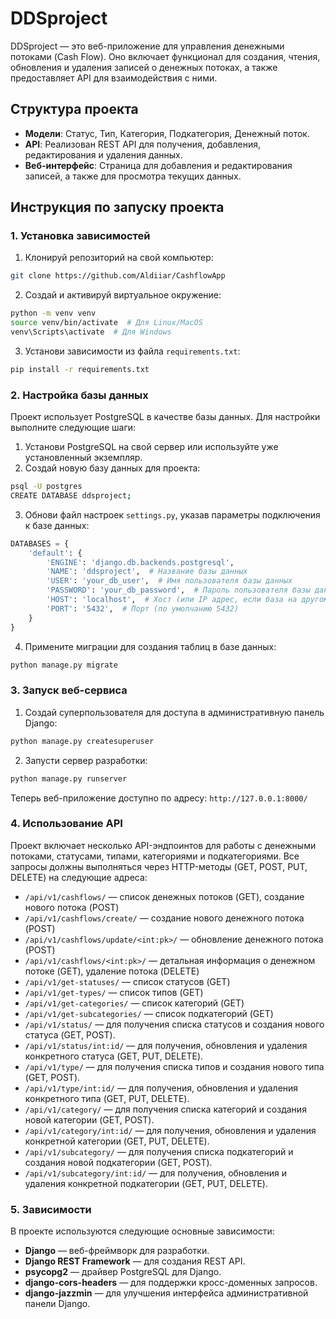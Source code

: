 # DDSproject

DDSproject — это веб-приложение для управления денежными потоками (Cash Flow). Оно включает функционал для создания, чтения, обновления и удаления записей о денежных потоках, а также предоставляет API для взаимодействия с ними.

## Структура проекта

- **Модели**: Статус, Тип, Категория, Подкатегория, Денежный поток.
- **API**: Реализован REST API для получения, добавления, редактирования и удаления данных.
- **Веб-интерфейс**: Страница для добавления и редактирования записей, а также для просмотра текущих данных.

## Инструкция по запуску проекта

### 1. Установка зависимостей

1. Клонируй репозиторий на свой компьютер:

```bash
git clone https://github.com/Aldiiar/CashflowApp
```

2. Создай и активируй виртуальное окружение:

```bash
python -m venv venv
source venv/bin/activate  # Для Linux/MacOS
venv\Scripts\activate  # Для Windows
```

3. Установи зависимости из файла `requirements.txt`:

```bash
pip install -r requirements.txt
```

### 2. Настройка базы данных

Проект использует PostgreSQL в качестве базы данных. Для настройки выполните следующие шаги:

1. Установи PostgreSQL на свой сервер или используйте уже установленный экземпляр.
2. Создай новую базу данных для проекта:

```bash
psql -U postgres
CREATE DATABASE ddsproject;
```

3. Обнови файл настроек `settings.py`, указав параметры подключения к базе данных:

```python
DATABASES = {
    'default': {
        'ENGINE': 'django.db.backends.postgresql',
        'NAME': 'ddsproject',  # Название базы данных
        'USER': 'your_db_user',  # Имя пользователя базы данных
        'PASSWORD': 'your_db_password',  # Пароль пользователя базы данных
        'HOST': 'localhost',  # Хост (или IP адрес, если база на другом сервере)
        'PORT': '5432',  # Порт (по умолчанию 5432)
    }
}
```

4. Примените миграции для создания таблиц в базе данных:

```bash
python manage.py migrate
```

### 3. Запуск веб-сервиса

1. Создай суперпользователя для доступа в административную панель Django:

```bash
python manage.py createsuperuser
```

2. Запусти сервер разработки:

```bash
python manage.py runserver
```

Теперь веб-приложение доступно по адресу: `http://127.0.0.1:8000/`

### 4. Использование API

Проект включает несколько API-эндпоинтов для работы с денежными потоками, статусами, типами, категориями и подкатегориями. Все запросы должны выполняться через HTTP-методы (GET, POST, PUT, DELETE) на следующие адреса:

- `/api/v1/cashflows/` — список денежных потоков (GET), создание нового потока (POST)
- `/api/v1/cashflows/create/` — создание нового денежного потока (POST)
- `/api/v1/cashflows/update/<int:pk>/` — обновление денежного потока (POST)
- `/api/v1/cashflows/<int:pk>/` — детальная информация о денежном потоке (GET), удаление потока (DELETE)
- `/api/v1/get-statuses/` — список статусов (GET)
- `/api/v1/get-types/` — список типов (GET)
- `/api/v1/get-categories/` — список категорий (GET)
- `/api/v1/get-subcategories/` — список подкатегорий (GET)
- `/api/v1/status/` — для получения списка статусов и создания нового статуса (GET, POST).
- `/api/v1/status/int:id/` — для получения, обновления и удаления конкретного статуса (GET, PUT, DELETE).
- `/api/v1/type/` — для получения списка типов и создания нового типа (GET, POST).
- `/api/v1/type/int:id/` — для получения, обновления и удаления конкретного типа (GET, PUT, DELETE).
- `/api/v1/category/` — для получения списка категорий и создания новой категории (GET, POST).
- `/api/v1/category/int:id/` — для получения, обновления и удаления конкретной категории (GET, PUT, DELETE).
- `/api/v1/subcategory/` — для получения списка подкатегорий и создания новой подкатегории (GET, POST).
- `/api/v1/subcategory/int:id/` — для получения, обновления и удаления конкретной подкатегории (GET, PUT, DELETE).

### 5. Зависимости

В проекте используются следующие основные зависимости:

- **Django** — веб-фреймворк для разработки.
- **Django REST Framework** — для создания REST API.
- **psycopg2** — драйвер PostgreSQL для Django.
- **django-cors-headers** — для поддержки кросс-доменных запросов.
- **django-jazzmin** — для улучшения интерфейса административной панели Django.

